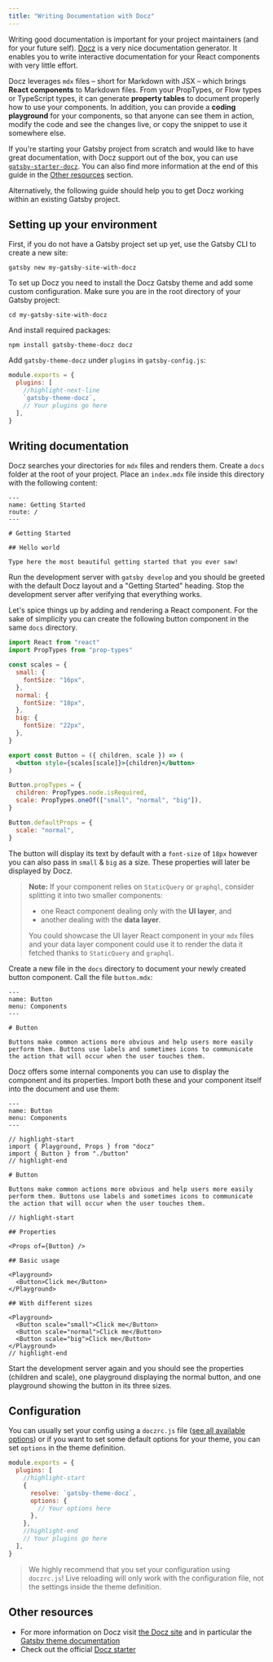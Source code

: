 ```yaml
---
title: "Writing Documentation with Docz"
---
```


Writing good documentation is important for your project maintainers (and for your future self). [Docz](https://www.docz.site) is a very nice documentation generator. It enables you to write interactive documentation for your React components with very little effort.

Docz leverages `mdx` files – short for Markdown with JSX – which brings **React components** to Markdown files. From your PropTypes, or Flow types or TypeScript types, it can generate **property tables** to document properly how to use your components. In addition, you can provide a **coding playground** for your components, so that anyone can see them in action, modify the code and see the changes live, or copy the snippet to use it somewhere else.

If you're starting your Gatsby project from scratch and would like to have great documentation, with Docz support out of the box, you can use [`gatsby-starter-docz`](https://github.com/pedronauck/gatsby-starter-docz). You can also find more information at the end of this guide in the [Other resources](#other-resources) section.

Alternatively, the following guide should help you to get Docz working within an existing Gatsby project.

## Setting up your environment

First, if you do not have a Gatsby project set up yet, use the Gatsby CLI to create a new site:

```shell
gatsby new my-gatsby-site-with-docz
```

To set up Docz you need to install the Docz Gatsby theme and add some custom configuration. Make sure you are in the root directory of your Gatsby project:

```shell
cd my-gatsby-site-with-docz
```

And install required packages:

```shell
npm install gatsby-theme-docz docz
```

Add `gatsby-theme-docz` under `plugins` in `gatsby-config.js`:

```js:title=gatsby-config.js
module.exports = {
  plugins: [
    //highlight-next-line
    `gatsby-theme-docz`,
    // Your plugins go here
  ],
}
```

## Writing documentation

Docz searches your directories for `mdx` files and renders them. Create a `docs` folder at the root of your project. Place an `index.mdx` file inside this directory with the following content:

```mdx:title=docs/index.mdx
---
name: Getting Started
route: /
---

# Getting Started

## Hello world

Type here the most beautiful getting started that you ever saw!
```

Run the development server with `gatsby develop` and you should be greeted with the default Docz layout and a "Getting Started" heading. Stop the development server after verifying that everything works.

Let's spice things up by adding and rendering a React component. For the sake of simplicity you can create the following button component in the same `docs` directory.

```jsx:title=docs/button.jsx
import React from "react"
import PropTypes from "prop-types"

const scales = {
  small: {
    fontSize: "16px",
  },
  normal: {
    fontSize: "18px",
  },
  big: {
    fontSize: "22px",
  },
}

export const Button = ({ children, scale }) => (
  <button style={scales[scale]}>{children}</button>
)

Button.propTypes = {
  children: PropTypes.node.isRequired,
  scale: PropTypes.oneOf(["small", "normal", "big"]),
}

Button.defaultProps = {
  scale: "normal",
}
```

The button will display its text by default with a `font-size` of `18px` however you can also pass in `small` & `big` as a size. These properties will later be displayed by Docz.

> **Note:** If your component relies on `StaticQuery` or `graphql`, consider splitting it into two smaller components:
>
> - one React component dealing only with the **UI layer**, and
> - another dealing with the **data layer**.
>
> You could showcase the UI layer React component in your `mdx` files and your data layer component could use it to render the data it fetched thanks to `StaticQuery` and `graphql`.

Create a new file in the `docs` directory to document your newly created button component. Call the file `button.mdx`:

```mdx:title=docs/button.mdx
---
name: Button
menu: Components
---

# Button

Buttons make common actions more obvious and help users more easily perform them. Buttons use labels and sometimes icons to communicate the action that will occur when the user touches them.
```

Docz offers some internal components you can use to display the component and its properties. Import both these and your component itself into the document and use them:

```mdx:title=docs/button.mdx
---
name: Button
menu: Components
---

// highlight-start
import { Playground, Props } from "docz"
import { Button } from "./button"
// highlight-end

# Button

Buttons make common actions more obvious and help users more easily perform them. Buttons use labels and sometimes icons to communicate the action that will occur when the user touches them.

// highlight-start

## Properties

<Props of={Button} />

## Basic usage

<Playground>
  <Button>Click me</Button>
</Playground>

## With different sizes

<Playground>
  <Button scale="small">Click me</Button>
  <Button scale="normal">Click me</Button>
  <Button scale="big">Click me</Button>
</Playground>
// highlight-end
```

Start the development server again and you should see the properties (children and scale), one playground displaying the normal button, and one playground showing the button in its three sizes.

## Configuration

You can usually set your config using a `doczrc.js` file ([see all available options](https://www.docz.site/docs/project-configuration)) or if you want to set some default options for your theme, you can set `options` in the theme definition.

```js:title=gatsby-config.js
module.exports = {
  plugins: [
    //highlight-start
    {
      resolve: `gatsby-theme-docz`,
      options: {
        // Your options here
      },
    },
    //highlight-end
    // Your plugins go here
  ],
}
```

> We highly recommend that you set your configuration using `doczrc.js`! Live reloading will only work with the configuration file, not the settings inside the theme definition.

## Other resources

- For more information on Docz visit [the Docz site](https://docz.site/) and in particular the [Gatsby theme documentation](https://www.docz.site/docs/gatsby-theme)
- Check out the official [Docz starter](https://github.com/pedronauck/gatsby-starter-docz)
